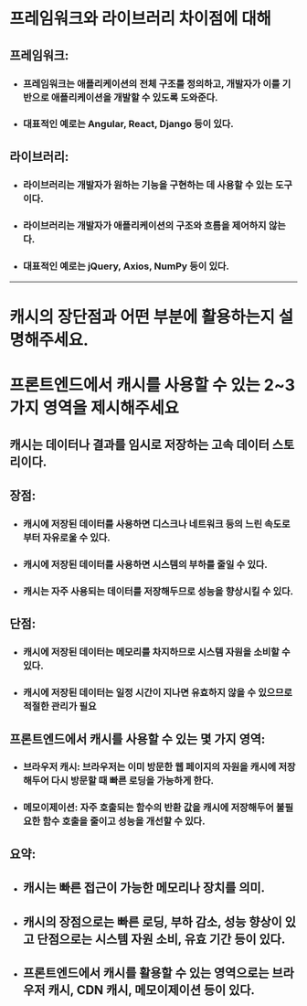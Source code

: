 # 프레임워크와 라이브러리 차이점에 대해

## 프레임워크:

- ###  프레임워크는 애플리케이션의 전체 구조를 정의하고, 개발자가 이를 기반으로 애플리케이션을 개발할 수 있도록 도와준다.
- ###  대표적인 예로는 Angular, React, Django 등이 있다.

## 라이브러리:

- ### 라이브러리는 개발자가 원하는 기능을 구현하는 데 사용할 수 있는 도구이다.
- ### 라이브러리는 개발자가 애플리케이션의 구조와 흐름을 제어하지 않는다.
- ### 대표적인 예로는 jQuery, Axios, NumPy 등이 있다.            

---
# 캐시의 장단점과 어떤 부분에 활용하는지 설명해주세요. 
# 프론트엔드에서 캐시를 사용할 수 있는 2~3가지 영역을 제시해주세요

## 캐시는 데이터나 결과를 임시로 저장하는 고속 데이터 스토리이다. 

## 장점:

- ### 캐시에 저장된 데이터를 사용하면 디스크나 네트워크 등의 느린 속도로부터 자유로울 수 있다.
- ### 캐시에 저장된 데이터를 사용하면 시스템의 부하를 줄일 수 있다.
- ### 캐시는 자주 사용되는 데이터를 저장해두므로 성능을 향상시킬 수 있다.


## 단점:

- ###  캐시에 저장된 데이터는 메모리를 차지하므로 시스템 자원을 소비할 수 있다.
- ###  캐시에 저장된 데이터는 일정 시간이 지나면 유효하지 않을 수 있으므로 적절한 관리가 필요

## 프론트엔드에서 캐시를 사용할 수 있는 몇 가지 영역:

- ### 브라우저 캐시: 브라우저는 이미 방문한 웹 페이지의 자원을 캐시에 저장해두어 다시 방문할 때 빠른 로딩을 가능하게 한다.
- ### 메모이제이션: 자주 호출되는 함수의 반환 값을 캐시에 저장해두어 불필요한 함수 호출을 줄이고 성능을 개선할 수 있다.

## 요약:

- ##  캐시는 빠른 접근이 가능한 메모리나 장치를 의미.
  
- ##  캐시의 장점으로는 빠른 로딩, 부하 감소, 성능 향상이 있고 단점으로는 시스템 자원 소비, 유효 기간 등이 있다.
  
- ## 프론트엔드에서 캐시를 활용할 수 있는 영역으로는 브라우저 캐시, CDN 캐시, 메모이제이션 등이 있다.
